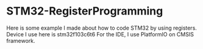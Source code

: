 # STM32-RegisterProgramming
Here is some example I made about how to code STM32 by using registers. Device I use here is stm32f103c6t6
For the IDE, I use PlatformIO on CMSIS framework.
